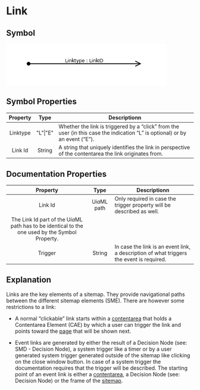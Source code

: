# Link

## Symbol
![image](smd-link.png)

## Symbol Properties

| Property | Type | Descriptionn|
|:----------:|:------:|-------------|
| Linktype | "L"\|"E" | Whether the link is triggered by a “click” from the user (in this case the indication “L” is optional) or by an event (“E”). |
| Link Id | String | A string that uniquely identifies the link in perspective of the contentarea the link originates from. |

## Documentation Properties
| Property | Type | Descriptionn|
|:----------:|:------:|-------------|
| Link Id | U*ia*ML path | Only required in case the trigger property will be described as well.
The Link Id part of the U*ia*ML path has to be identical to the one used by the Symbol Property. |
| Trigger | String | In case the link is an event link, a description of what triggers the event is required. |

## Explanation
Links are the key elements of a sitemap. They provide navigational paths between the different sitemap elements (SME). There are however some restrictions to a link:

* A normal “clickable” link starts within a [contentarea](../smd-contentarea/README.md) that holds a Contentarea Element (CAE) by which a user can trigger the link and points toward the [page](../smd-page/README.md) that will be shown next.

* Event links are generated by either the result of a Decision Node (see: SMD - Decision Node), a system trigger like a timer or by a user generated system trigger generated outside of the sitemap like clicking on the close window button.
In case of a system trigger the documentation requires that the trigger will be described.
The starting point of an event link is either a [contentarea](../smd-contentarea/README.md), a Decision Node (see: Decision Node) or the frame of the [sitemap](../smd-sitemap/README.md).
